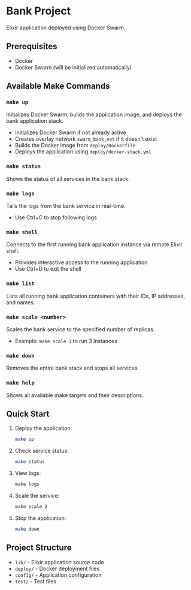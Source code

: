 # Bank Project

Elixir application deployed using Docker Swarm.

## Prerequisites

- Docker
- Docker Swarm (will be initialized automatically)

## Available Make Commands

### `make up`
Initializes Docker Swarm, builds the application image, and deploys the bank application stack.
- Initializes Docker Swarm if not already active
- Creates overlay network `swarm_bank_net` if it doesn't exist
- Builds the Docker image from `deploy/Dockerfile`
- Deploys the application using `deploy/docker-stack.yml`

### `make status`
Shows the status of all services in the bank stack.

### `make logs`
Tails the logs from the bank service in real-time.
- Use Ctrl+C to stop following logs

### `make shell`
Connects to the first running bank application instance via remote Elixir shell.
- Provides interactive access to the running application
- Use Ctrl+D to exit the shell

### `make list`
Lists all running bank application containers with their IDs, IP addresses, and names.

### `make scale <number>`
Scales the bank service to the specified number of replicas.
- Example: `make scale 3` to run 3 instances

### `make down`
Removes the entire bank stack and stops all services.

### `make help`
Shows all available make targets and their descriptions.

## Quick Start

1. Deploy the application:
   ```bash
   make up
   ```

2. Check service status:
   ```bash
   make status
   ```

3. View logs:
   ```bash
   make logs
   ```

4. Scale the service:
   ```bash
   make scale 2
   ```

5. Stop the application:
   ```bash
   make down
   ```

## Project Structure

- `lib/` - Elixir application source code
- `deploy/` - Docker deployment files
- `config/` - Application configuration
- `test/` - Test files
